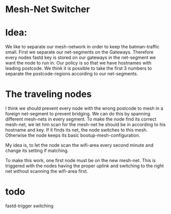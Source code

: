 # Mesh-Net Switcher

# Idea:
We like to separate our mesh-network in order to keep the batman-traffic small.
First we separate our net-segments on the Gateways. Therefore every nodes fastd key is stored on our gateways in the net-segment we want the node to run in.
Our policy is so that we have hostnames with leading postcode. We think it is possible to take the first 3 numbers to separate the postcode-regions according to our net-segments.

# The traveling nodes
I think we should prevent every node with the wrong postcode to mesh in a foreign net-segment to prevent bridging.
We can do this by spanning different mesh-nets in every segment. To make the node find its correct mesh-net, we let him scan for the mesh-net he should be in according to his hostname and key. If it finds its net, the node switches to this mesh. Otherwise the node keeps its basic bootup-mesh-configuration.

My idea is, to let the node scan the wifi-area every second minute and change its setting if matching.

To make this work, one first node must be on the new mesh-net. This is triggered with the nodes having the proper uplink and switching to the right net without scanning the wifi-area first.


# todo
fastd-trigger switching
